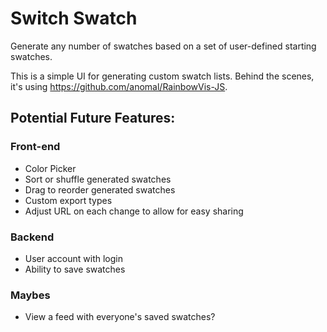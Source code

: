 Switch Swatch
=============

Generate any number of swatches based on a set of user-defined starting swatches.

This is a simple UI for generating custom swatch lists. Behind the scenes, it's using https://github.com/anomal/RainbowVis-JS.

## Potential Future Features:

### Front-end
- Color Picker
- Sort or shuffle generated swatches
- Drag to reorder generated swatches
- Custom export types
- Adjust URL on each change to allow for easy sharing

### Backend
- User account with login
- Ability to save swatches

### Maybes
- View a feed with everyone's saved swatches?